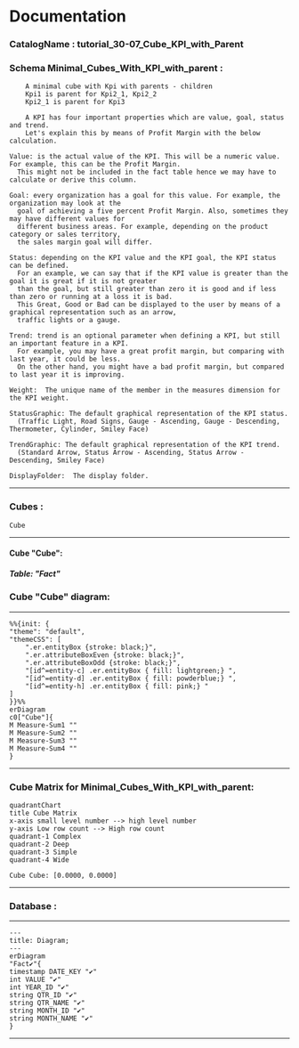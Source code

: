 # Documentation
### CatalogName : tutorial_30-07_Cube_KPI_with_Parent
### Schema Minimal_Cubes_With_KPI_with_parent : 

    
		A minimal cube with Kpi with parents - children
		Kpi1 is parent for Kpi2_1, Kpi2_2
		Kpi2_1 is parent for Kpi3

		A KPI has four important properties which are value, goal, status and trend.
		Let's explain this by means of Profit Margin with the below calculation.

    Value: is the actual value of the KPI. This will be a numeric value. For example, this can be the Profit Margin.
      This might not be included in the fact table hence we may have to calculate or derive this column.

    Goal: every organization has a goal for this value. For example, the organization may look at the
      goal of achieving a five percent Profit Margin. Also, sometimes they may have different values for
      different business areas. For example, depending on the product category or sales territory,
      the sales margin goal will differ.

    Status: depending on the KPI value and the KPI goal, the KPI status can be defined.
      For an example, we can say that if the KPI value is greater than the goal it is great if it is not greater
      than the goal, but still greater than zero it is good and if less than zero or running at a loss it is bad.
      This Great, Good or Bad can be displayed to the user by means of a graphical representation such as an arrow,
      traffic lights or a gauge.

    Trend: trend is an optional parameter when defining a KPI, but still an important feature in a KPI.
      For example, you may have a great profit margin, but comparing with last year, it could be less.
      On the other hand, you might have a bad profit margin, but compared to last year it is improving.

    Weight:  The unique name of the member in the measures dimension for the KPI weight.

    StatusGraphic: The default graphical representation of the KPI status.
      (Traffic Light, Road Signs, Gauge - Ascending, Gauge - Descending, Thermometer, Cylinder, Smiley Face)

    TrendGraphic: The default graphical representation of the KPI trend.
      (Standard Arrow, Status Arrow - Ascending, Status Arrow - Descending, Smiley Face)

    DisplayFolder:  The display folder.

		
  
---
### Cubes :

    Cube

---
#### Cube "Cube":

    

##### Table: "Fact"

### Cube "Cube" diagram:

---

```mermaid
%%{init: {
"theme": "default",
"themeCSS": [
    ".er.entityBox {stroke: black;}",
    ".er.attributeBoxEven {stroke: black;}",
    ".er.attributeBoxOdd {stroke: black;}",
    "[id^=entity-c] .er.entityBox { fill: lightgreen;} ",
    "[id^=entity-d] .er.entityBox { fill: powderblue;} ",
    "[id^=entity-h] .er.entityBox { fill: pink;} "
]
}}%%
erDiagram
c0["Cube"]{
M Measure-Sum1 ""
M Measure-Sum2 ""
M Measure-Sum3 ""
M Measure-Sum4 ""
}
```
---
### Cube Matrix for Minimal_Cubes_With_KPI_with_parent:
```mermaid
quadrantChart
title Cube Matrix
x-axis small level number --> high level number
y-axis Low row count --> High row count
quadrant-1 Complex
quadrant-2 Deep
quadrant-3 Simple
quadrant-4 Wide

Cube Cube: [0.0000, 0.0000]
```
---
### Database :
---
```mermaid
---
title: Diagram;
---
erDiagram
"Fact✔"{
timestamp DATE_KEY "✔"
int VALUE "✔"
int YEAR_ID "✔"
string QTR_ID "✔"
string QTR_NAME "✔"
string MONTH_ID "✔"
string MONTH_NAME "✔"
}

```
---
